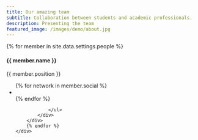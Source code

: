 ```yaml
---
title: Our amazing team
subtitle: Collaboration between students and academic professionals.
description: Presenting the team
featured_image: /images/demo/about.jpg
---
```


<head>
	<link rel="stylesheet" href="https://cdn.jsdelivr.net/npm/bootstrap@4.3.1/dist/css/bootstrap.min.css" integrity="sha384-ggOyR0iXCbMQv3Xipma34MD+dH/1fQ784/j6cY/iJTQUOhcWr7x9JvoRxT2MZw1T" crossorigin="anonymous">
	<link rel="stylesheet" href="{{ '/css/style.css' | relative_url }}">
</head>


<div class="container">
    <div class="row">
        {% for member in site.data.settings.people %}
        <div class="col-sm-4">
            <div class="team-member m-4">
                <img src="images/team/{{ member.pic }}.jpg" class="img-responsive rounded-circle" alt="">
                <h4 class="mt-3 text-center">{{ member.name }}</h4>
                <p class="text-muted text-center">{{ member.position }}</p>
                <ul class="list-inline social-buttons text-center">
                    {% for network in member.social %}
                    <li class="list-inline-item">
                        <a href="{{ network.url }}">
                            <i class="fab fa-{{ network.title }}"></i>
                        </a>
                    </li>
                    {% endfor %}

                </ul>
            </div>
        </div>
        {% endfor %}
    </div>
</div>
